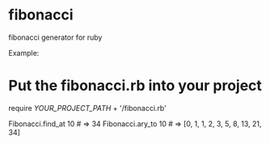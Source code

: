 fibonacci
=========

fibonacci generator for ruby

Example:

# Put the fibonacci.rb into your project

require _YOUR_PROJECT_PATH_ + '/fibonacci.rb'

Fibonacci.find_at 10 # => 34
Fibonacci.ary_to 10  # => [0, 1, 1, 2, 3, 5, 8, 13, 21, 34]
